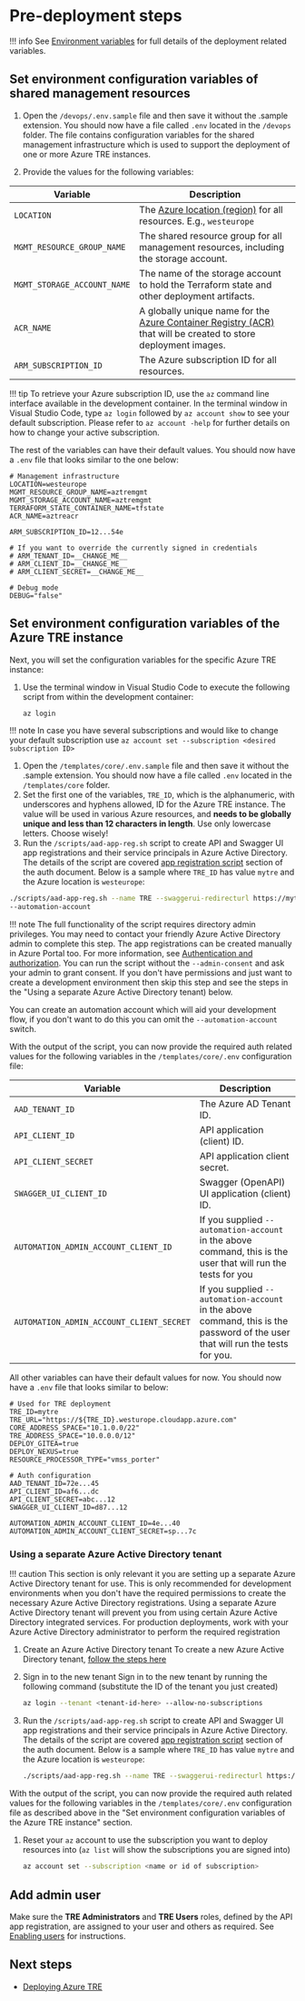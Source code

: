# Pre-deployment steps

!!! info
    See [Environment variables](../environment-variables.md) for full details of the deployment related variables.

## Set environment configuration variables of shared management resources

1. Open the `/devops/.env.sample` file and then save it without the .sample extension. You should now have a file called `.env` located in the `/devops` folder. The file contains configuration variables for the shared management infrastructure which is used to support the deployment of one or more Azure TRE instances.

2. Provide the values for the following variables:

  | Variable | Description |
  | -------- | ----------- |
  | `LOCATION` | The [Azure location (region)](https://azure.microsoft.com/global-infrastructure/geographies/#geographies) for all resources. E.g., `westeurope` |
  | `MGMT_RESOURCE_GROUP_NAME` | The shared resource group for all management resources, including the storage account. |
  | `MGMT_STORAGE_ACCOUNT_NAME` | The name of the storage account to hold the Terraform state and other deployment artifacts. |
  | `ACR_NAME` | A globally unique name for the [Azure Container Registry (ACR)](https://docs.microsoft.com/azure/container-registry/) that will be created to store deployment images. |
  | `ARM_SUBSCRIPTION_ID` | The Azure subscription ID for all resources. |

  !!! tip
      To retrieve your Azure subscription ID, use the `az` command line interface available in the development container. In the terminal window in Visual Studio Code, type `az login` followed by `az account show` to see your default subscription. Please refer to `az account -help` for further details on how to change your active subscription.

The rest of the variables can have their default values. You should now have a `.env` file that looks similar to the one below:

```plaintext
# Management infrastructure
LOCATION=westeurope
MGMT_RESOURCE_GROUP_NAME=aztremgmt
MGMT_STORAGE_ACCOUNT_NAME=aztremgmt
TERRAFORM_STATE_CONTAINER_NAME=tfstate
ACR_NAME=aztreacr

ARM_SUBSCRIPTION_ID=12...54e

# If you want to override the currently signed in credentials
# ARM_TENANT_ID=__CHANGE_ME__
# ARM_CLIENT_ID=__CHANGE_ME__
# ARM_CLIENT_SECRET=__CHANGE_ME__

# Debug mode
DEBUG="false"
```

## Set environment configuration variables of the Azure TRE instance

Next, you will set the configuration variables for the specific Azure TRE instance:

1. Use the terminal window in Visual Studio Code to execute the following script from within the development container:

   ```bash
   az login
   ```

  !!! note
      In case you have several subscriptions and would like to change your default subscription use `az account set --subscription <desired subscription ID>`

1. Open the `/templates/core/.env.sample` file and then save it without the .sample extension. You should now have a file called `.env` located in the `/templates/core` folder.
1. Set the first one of the variables, `TRE_ID`, which is the alphanumeric, with underscores and hyphens allowed, ID for the Azure TRE instance. The value will be used in various Azure resources, and **needs to be globally unique and less than 12 characters in length**. Use only lowercase letters. Choose wisely!
1. Run the `/scripts/aad-app-reg.sh` script to create API and Swagger UI app registrations and their service principals in Azure Active Directory. The details of the script are covered [app registration script](../auth.md#app-registration-script) section of the auth document. Below is a sample where `TRE_ID` has value `mytre` and the Azure location is `westeurope`:

  ```bash
  ./scripts/aad-app-reg.sh --name TRE --swaggerui-redirecturl https://mytre.westeurope.cloudapp.azure.com/api/docs/oauth2-redirect --admin-consent
  --automation-account
  ```

  !!! note
      The full functionality of the script requires directory admin privileges. You may need to contact your friendly Azure Active Directory admin to complete this step. The app registrations can be created manually in Azure Portal too. For more information, see [Authentication and authorization](../auth.md). You can run the script without the `--admin-consent` and ask your admin to grant consent. If you don't have permissions and just want to create a development environment then skip this step and see the steps in the "Using a separate Azure Active Directory tenant) below.


  You can create an automation account which will aid your development flow, if you don't want to do this you can omit the `--automation-account` switch.

  With the output of the script, you can now provide the required auth related values for the following variables in the `/templates/core/.env` configuration file:

  | Variable | Description |
  | -------- | ----------- |
  | `AAD_TENANT_ID` | The Azure AD Tenant ID. |
  | `API_CLIENT_ID` | API application (client) ID. |
  | `API_CLIENT_SECRET` | API application client secret. |
  | `SWAGGER_UI_CLIENT_ID` | Swagger (OpenAPI) UI application (client) ID. |
  | `AUTOMATION_ADMIN_ACCOUNT_CLIENT_ID`| If you supplied `--automation-account` in the above command, this is the user that will run the tests for you |
  | `AUTOMATION_ADMIN_ACCOUNT_CLIENT_SECRET` | If you supplied `--automation-account` in the above command, this is the password of the user that will run the tests for you. |

All other variables can have their default values for now. You should now have a `.env` file that looks similar to below:

```plaintext
# Used for TRE deployment
TRE_ID=mytre
TRE_URL="https://${TRE_ID}.westurope.cloudapp.azure.com"
CORE_ADDRESS_SPACE="10.1.0.0/22"
TRE_ADDRESS_SPACE="10.0.0.0/12"
DEPLOY_GITEA=true
DEPLOY_NEXUS=true
RESOURCE_PROCESSOR_TYPE="vmss_porter"

# Auth configuration
AAD_TENANT_ID=72e...45
API_CLIENT_ID=af6...dc
API_CLIENT_SECRET=abc...12
SWAGGER_UI_CLIENT_ID=d87...12

AUTOMATION_ADMIN_ACCOUNT_CLIENT_ID=4e...40
AUTOMATION_ADMIN_ACCOUNT_CLIENT_SECRET=sp...7c
```

### Using a separate Azure Active Directory tenant

!!! caution
    This section is only relevant it you are setting up a separate Azure Active Directory tenant for use.
    This is only recommended for development environments when you don't have the required permissions to create the necessary Azure Active Directory registrations.
    Using a separate Azure Active Directory tenant will prevent you from using certain Azure Active Directory integrated services.
    For production deployments, work with your Azure Active Directory administrator to perform the required registration

1. Create an Azure Active Directory tenant
    To create a new Azure Active Directory tenant, [follow the steps here](https://docs.microsoft.com/en-us/azure/active-directory/develop/quickstart-create-new-tenant)

1. Sign in to the new tenant
    Sign in to the new tenant by running the following command (substitute the ID of the tenant you just created)

    ```bash
    az login --tenant <tenant-id-here> --allow-no-subscriptions
    ```

1. Run the `/scripts/aad-app-reg.sh` script to create API and Swagger UI app registrations and their service principals in Azure Active Directory. The details of the script are covered [app registration script](../auth.md#app-registration-script) section of the auth document. Below is a sample where `TRE_ID` has value `mytre` and the Azure location is `westeurope`:

    ```bash
    ./scripts/aad-app-reg.sh --name TRE --swaggerui-redirecturl https://mytre.westeurope.cloudapp.azure.com/api/docs/oauth2-redirect --admin-consent --automation-account
    ```

  With the output of the script, you can now provide the required auth related values for the following variables in the `/templates/core/.env` configuration file as described above in the "Set environment configuration variables of the Azure TRE instance" section.

1. Reset your `az` account to use the subscription you want to deploy resources into (`az list` will show the subscriptions you are signed into)

   ```bash
   az account set --subscription <name or id of subscription>
   ```

## Add admin user

Make sure the **TRE Administrators** and **TRE Users** roles, defined by the API app registration, are assigned to your user and others as required. See [Enabling users](../auth.md#enabling-users) for instructions.

## Next steps

* [Deploying Azure TRE](deploying-azure-tre.md)
